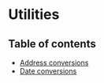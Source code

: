 # Utilities

## Table of contents

- [Address conversions](./address-conversion.md)
- [Date conversions](./date-conversion.md)